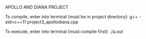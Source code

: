 APOLLO AND DIANA PROJECT

To compile, enter into terminal (must be in project directory):
g++ -std=c++11 project3_apollodiana.cpp

To execute, enter into terminal (must compile first):
./a.out